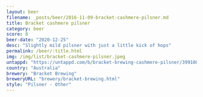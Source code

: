 ```yaml
---
layout: beer
filename: _posts/beer/2016-11-09-bracket-cashmere-pilsner.md
title: Bracket cashmere pilsner
category: beer
score: 8
beer-date: "2020-12-25"
desc: "Slightly mild pilsner with just a little kick of hops"
permalink: /beer/:title.html
img: /img/list/bracket-cashmere-pilsner.jpeg
untappd: "https://untappd.com/b/bracket-brewing-cashmere-pilsner/3991082"
country: "Australia"
brewery: "Bracket Brewing"
breweryURL: "brewery/bracket-brewing.html"
style: "Pilsner - Other"
---
```

